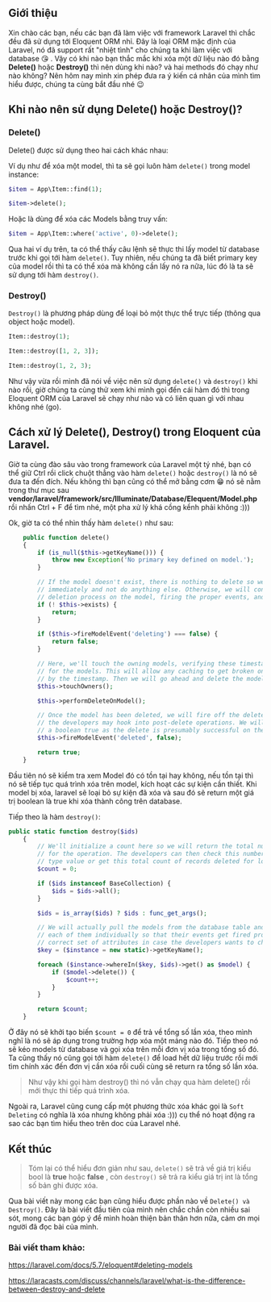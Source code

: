 ## Giới thiệu

Xin chào các bạn, nếu các bạn đã làm việc với framework Laravel thì chắc đều đã sử dụng tới Eloquent ORM nhỉ. Đây là loại ORM mặc định của Laravel, nó đã support rất "nhiệt tình" cho chúng ta khi làm việc với database :kissing_heart: . Vậy có khi nào bạn thắc mắc khi xóa một dữ liệu nào đó bằng **Delete()** hoặc **Destroy()** thì nên dùng khi nào? và hai methods đó chạy như nào không? Nên hôm nay mình xin phép đưa ra ý kiến cá nhân của mình tìm hiểu được, chúng ta cùng bắt đầu nhé :wink:

## Khi nào nên sử dụng Delete() hoặc Destroy()?

### Delete()

Delete() được sử dụng theo hai cách khác nhau:

Ví dụ như để xóa một model, thì ta sẽ gọi luôn hàm `delete()` trong model instance:

```php
$item = App\Item::find(1);

$item->delete();
```

Hoặc là dùng để xóa các Models bằng truy vấn:

```php
$item = App\Item::where('active', 0)->delete();
```

Qua hai ví dụ trên, ta có thể thấy câu lệnh sẽ thực thi lấy model từ database trước khi gọi tới hàm `delete()`. Tuy nhiên, nếu chúng ta đã biết primary key của model rồi thì ta có thể xóa mà không cần lấy nó ra nữa,  lúc đó là ta sẽ sử dụng tới hàm `destroy()`.

### Destroy()

`Destroy()` là phương pháp dùng để loại bỏ một thực thể trực tiếp (thông qua object hoặc model).

```php
Item::destroy(1);

Item::destroy([1, 2, 3]);

Item::destroy(1, 2, 3);
```

Như vậy vừa rồi mình đã nói về việc nên sử dụng `delete()` và `destroy()` khi nào rồi, giờ chúng ta cùng thử xem khi mình gọi đến cái hàm đó thì trong Eloquent ORM của Laravel sẽ chạy như nào và có liên quan gì với nhau không nhé (go).

## Cách xử lý Delete(), Destroy() trong Eloquent của Laravel.

Giờ ta cùng đào sâu vào trong framework của Laravel một tý nhé, bạn có thể giữ Ctrl rồi click chuột thẳng vào hàm `delete()` hoặc `destroy()` là nó sẽ đưa ta đến đích. Nếu không thì bạn cũng có thể mở bằng cơm :grin: nó sẽ nằm trong thư mục sau **vendor/laravel/framework/src/Illuminate/Database/Elequent/Model.php** rồi nhấn Ctrl + F để tìm nhé, một pha xử lý khá cồng kềnh phải không :)))

Ok, giờ ta có thể nhìn thấy hàm `delete()` như sau: 

```php
    public function delete()
    {
        if (is_null($this->getKeyName())) {
            throw new Exception('No primary key defined on model.');
        }

        // If the model doesn't exist, there is nothing to delete so we'll just return
        // immediately and not do anything else. Otherwise, we will continue with a
        // deletion process on the model, firing the proper events, and so forth.
        if (! $this->exists) {
            return;
        }

        if ($this->fireModelEvent('deleting') === false) {
            return false;
        }

        // Here, we'll touch the owning models, verifying these timestamps get updated
        // for the models. This will allow any caching to get broken on the parents
        // by the timestamp. Then we will go ahead and delete the model instance.
        $this->touchOwners();

        $this->performDeleteOnModel();

        // Once the model has been deleted, we will fire off the deleted event so that
        // the developers may hook into post-delete operations. We will then return
        // a boolean true as the delete is presumably successful on the database.
        $this->fireModelEvent('deleted', false);

        return true;
    }
```
Đầu tiên nó sẽ kiểm tra xem Model đó có tồn tại hay không, nếu tồn tại thì nó sẽ tiếp tục quá trình xóa trên model, kích hoạt các sự kiện cần thiết. Khi model bị xóa, laravel sẽ loại bỏ sự kiện đã xóa và sau đó sẽ return một giá trị boolean là true khi xóa thành công trên database.

Tiếp theo là hàm `destroy()`: 

```php
public static function destroy($ids)
    {
        // We'll initialize a count here so we will return the total number of deletes
        // for the operation. The developers can then check this number as a boolean
        // type value or get this total count of records deleted for logging, etc.
        $count = 0;

        if ($ids instanceof BaseCollection) {
            $ids = $ids->all();
        }

        $ids = is_array($ids) ? $ids : func_get_args();

        // We will actually pull the models from the database table and call delete on
        // each of them individually so that their events get fired properly with a
        // correct set of attributes in case the developers wants to check these.
        $key = ($instance = new static)->getKeyName();

        foreach ($instance->whereIn($key, $ids)->get() as $model) {
            if ($model->delete()) {
                $count++;
            }
        }

        return $count;
    }
```
Ở đây nó sẽ khởi tạo biến `$count = 0` để trả về tổng số lần xóa, theo mình nghĩ là nó sẽ áp dụng trong trường hợp xóa một mảng nào đó. Tiếp theo nó sẽ kéo models từ database và gọi xóa trên mỗi đơn vị xóa trong tổng số đó. Ta cũng thấy nó cũng gọi tới hàm `delete()` để load hết dữ liệu trước rồi mới tìm chính xác đến đơn vị cần xóa rồi cuối cùng sẽ return ra tổng số lần xóa.

> Như vậy khi gọi hàm destroy() thì nó vẫn chạy qua hàm delete() rồi mới thực thi tiếp quá trình xóa.

Ngoài ra, Laravel cũng cung cấp một phương thức xóa khác gọi là  `Soft Deleting` có nghĩa là xóa nhưng không phải xóa :))) cụ thể nó hoạt động ra sao các bạn tìm hiểu theo trên doc của Laravel nhé.

## Kết thúc

> Tóm lại có thể hiểu đơn giản như sau, `delete()` sẽ trả về giá trị kiểu bool là **true** hoặc **false** , còn `destroy()` sẽ trả ra kiểu giá trị int là tổng số bản ghi được xóa.

Qua bài viết này mong các bạn cũng hiểu được phần nào về `Delete() và Destroy()`. Đây là bài viết đầu tiên của mình nên chắc chắn còn nhiều sai sót, mong các bạn góp ý để mình hoàn thiện bản thân hơn nữa, cảm ơn mọi người đã đọc bài của mình.

### Bài viết tham khảo:

https://laravel.com/docs/5.7/eloquent#deleting-models

https://laracasts.com/discuss/channels/laravel/what-is-the-difference-between-destroy-and-delete